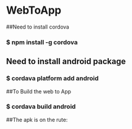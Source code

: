 # WebToApp

##Need to install cordova

### $ npm install -g cordova

## Need to install android package
### $ cordava  platform add android

##To Build the web to App

### $ cordava build android

##The apk is on the rute: 
